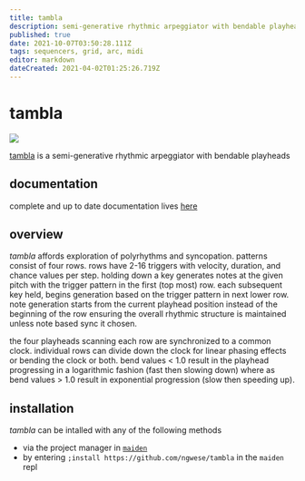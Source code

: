 ```yaml
---
title: tambla
description: semi-generative rhythmic arpeggiator with bendable playheads
published: true
date: 2021-10-07T03:50:28.111Z
tags: sequencers, grid, arc, midi
editor: markdown
dateCreated: 2021-04-02T01:25:26.719Z
---
```


# tambla

![](/community/ngwese/tambla.png)

[tambla](https://github.com/ngwese/tambla) is a semi-generative rhythmic arpeggiator with bendable playheads

## documentation

complete and up to date documentation lives [here](https://github.com/ngwese/tambla-docs/blob/main/README.md)

## overview

_tambla_ affords exploration of polyrhythms and syncopation. patterns consist of four
rows. rows have 2-16 triggers with velocity, duration, and chance values per
step. holding down a key generates notes at the given pitch
with the trigger pattern in the first (top most) row. each subsequent key held,
begins generation based on the trigger pattern in next lower row. note generation
starts from the current playhead position instead of the beginning of the row
ensuring the overall rhythmic structure is maintained unless note based sync it chosen.

the four playheads scanning each row are synchronized to a common clock.
individual rows can divide down the clock for linear phasing effects or bending the
clock or both. bend values < 1.0 result in the playhead progressing in a
logarithmic fashion (fast then slowing down) where as bend values > 1.0 result
in exponential progression (slow then speeding up).

## installation

_tambla_ can be intalled with any of the following methods

- via the project manager in [`maiden`](http://norns.local/maiden)
- by entering `;install https://github.com/ngwese/tambla` in the `maiden` repl
